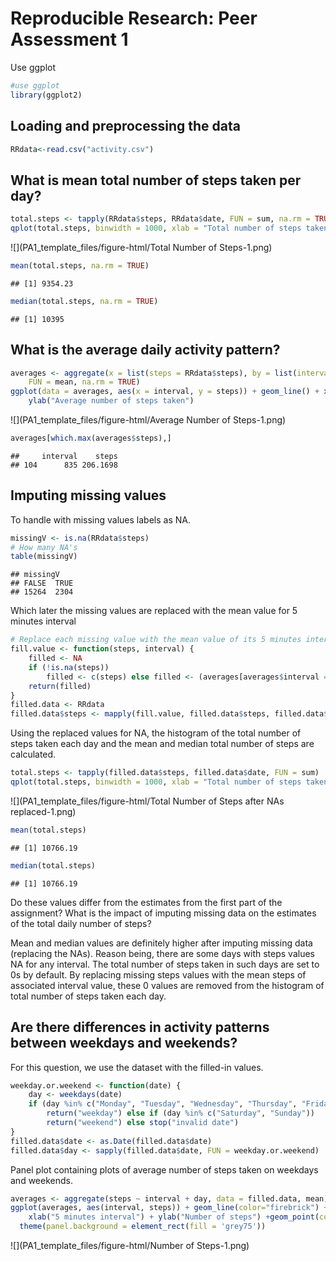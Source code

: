# Reproducible Research: Peer Assessment 1


Use ggplot

```r
#use ggplot
library(ggplot2)
```



## Loading and preprocessing the data


```r
RRdata<-read.csv("activity.csv")
```



## What is mean total number of steps taken per day?


```r
total.steps <- tapply(RRdata$steps, RRdata$date, FUN = sum, na.rm = TRUE)
qplot(total.steps, binwidth = 1000, xlab = "Total number of steps taken each day")
```

![](PA1_template_files/figure-html/Total Number of Steps-1.png) 


```r
mean(total.steps, na.rm = TRUE)
```

```
## [1] 9354.23
```

```r
median(total.steps, na.rm = TRUE)
```

```
## [1] 10395
```



## What is the average daily activity pattern?


```r
averages <- aggregate(x = list(steps = RRdata$steps), by = list(interval = RRdata$interval), 
    FUN = mean, na.rm = TRUE)
ggplot(data = averages, aes(x = interval, y = steps)) + geom_line() + xlab("5 minutes interval") + 
    ylab("Average number of steps taken")
```

![](PA1_template_files/figure-html/Average Number of Steps-1.png) 
   

```r
averages[which.max(averages$steps),]
```

```
##     interval    steps
## 104      835 206.1698
```


## Imputing missing values
To handle with missing values labels as NA.


```r
missingV <- is.na(RRdata$steps)
# How many NA's
table(missingV)
```

```
## missingV
## FALSE  TRUE 
## 15264  2304
```

Which later the missing values are replaced with the mean value for 5 minutes interval

```r
# Replace each missing value with the mean value of its 5 minutes interval
fill.value <- function(steps, interval) {
    filled <- NA
    if (!is.na(steps)) 
        filled <- c(steps) else filled <- (averages[averages$interval == interval, "steps"])
    return(filled)
}
filled.data <- RRdata
filled.data$steps <- mapply(fill.value, filled.data$steps, filled.data$interval)
```

Using the replaced values for NA, the histogram of the total number of steps taken each day and the mean and median total number of steps are calculated.


```r
total.steps <- tapply(filled.data$steps, filled.data$date, FUN = sum)
qplot(total.steps, binwidth = 1000, xlab = "Total number of steps taken each day")
```

![](PA1_template_files/figure-html/Total Number of Steps after NAs replaced-1.png) 


```r
mean(total.steps)
```

```
## [1] 10766.19
```

```r
median(total.steps)
```

```
## [1] 10766.19
```

Do these values differ from the estimates from the first part of the assignment? What is the impact of imputing missing data on the estimates of the total daily number of steps?

Mean and median values are definitely higher after imputing missing data (replacing the NAs). Reason being, there are some days with steps values NA for any interval. The total number of steps taken in such days are set to 0s by default. By replacing missing steps values with the mean steps of associated interval value, these 0 values are removed from the histogram of total number of steps taken each day.



## Are there differences in activity patterns between weekdays and weekends?

For this question, we use the dataset with the filled-in values.


```r
weekday.or.weekend <- function(date) {
    day <- weekdays(date)
    if (day %in% c("Monday", "Tuesday", "Wednesday", "Thursday", "Friday")) 
        return("weekday") else if (day %in% c("Saturday", "Sunday")) 
        return("weekend") else stop("invalid date")
}
filled.data$date <- as.Date(filled.data$date)
filled.data$day <- sapply(filled.data$date, FUN = weekday.or.weekend)
```

Panel plot containing plots of average number of steps taken on weekdays and weekends.


```r
averages <- aggregate(steps ~ interval + day, data = filled.data, mean)
ggplot(averages, aes(interval, steps)) + geom_line(color="firebrick") + facet_grid(day ~ .) + 
    xlab("5 minutes interval") + ylab("Number of steps") +geom_point(color="firebrick")+
  theme(panel.background = element_rect(fill = 'grey75'))
```

![](PA1_template_files/figure-html/Number of Steps-1.png) 
